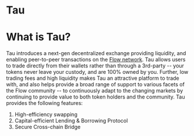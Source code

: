 # Tau

# What is Tau?

Tau introduces a next-gen decentralized exchange providing liquidity, and enabling peer-to-peer transactions on the [Flow network](https://flow.com). Tau allows users to trade directly from their wallets rather than through a 3rd-party -- your tokens never leave your custody, and are 100% owned by you. Further, low trading fees and high liquidity makes Tau an attractive platform to trade with, and also helps provide a broad range of support to various facets of the Flow community -- to continuously adapt to the changing markets by continuing to provide value to both token holders and the community. Tau provides the following features:

1. High-efficiency swapping
2. Capital-efficient Lending & Borrowing Protocol
3. Secure Cross-chain Bridge